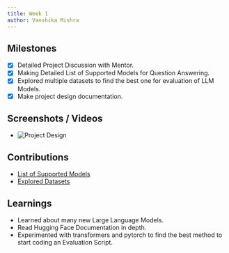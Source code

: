 ```yaml
---
title: Week 1
author: Vanshika Mishra
---
```


## Milestones
- [x] Detailed Project Discussion with Mentor.
- [x] Making Detailed List of Supported Models for Question Answering.
- [x] Explored multiple datasets to find the best one for evaluation of LLM Models.
- [x] Make project design documentation. 

## Screenshots / Videos 
- ![Project Design](https://github.com/vanshika230/C4GT/blob/main/Images/Document_QA.jpg)

## Contributions
- [List of Supported Models](https://github.com/vanshika230/C4GT/blob/main/Data/supported_models%20(1).xlsx)
- [Explored Datasets](https://drive.google.com/drive/folders/19DlVyZLz8iClaoVqUyldW7TI7IOTcSTn?usp=sharing)

## Learnings
- Learned about many new Large Language Models.
- Read Hugging Face Documentation in depth.
- Experimented with transformers and pytorch to find the best method to start coding an Evaluation Script. 